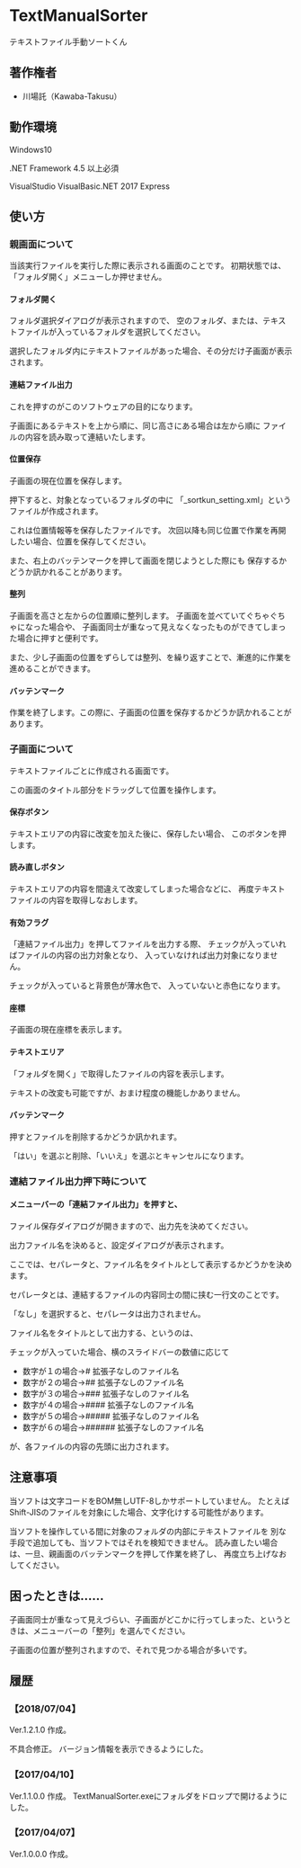# TextManualSorter
テキストファイル手動ソートくん



## 著作権者

* 川場託（Kawaba-Takusu）

## 動作環境

Windows10

.NET Framework 4.5 以上必須

VisualStudio VisualBasic.NET 2017 Express

## 使い方

### 親画面について

当該実行ファイルを実行した際に表示される画面のことです。
初期状態では、「フォルダ開く」メニューしか押せません。

#### フォルダ開く

フォルダ選択ダイアログが表示されますので、
空のフォルダ、または、テキストファイルが入っているフォルダを選択してください。

選択したフォルダ内にテキストファイルがあった場合、その分だけ子画面が表示されます。

#### 連結ファイル出力

これを押すのがこのソフトウェアの目的になります。

子画面にあるテキストを上から順に、同じ高さにある場合は左から順に
ファイルの内容を読み取って連結いたします。

#### 位置保存

子画面の現在位置を保存します。

押下すると、対象となっているフォルダの中に
「_sortkun_setting.xml」というファイルが作成されます。

これは位置情報等を保存したファイルです。
次回以降も同じ位置で作業を再開したい場合、位置を保存してください。

また、右上のバッテンマークを押して画面を閉じようとした際にも
保存するかどうか訊かれることがあります。

#### 整列

子画面を高さと左からの位置順に整列します。
子画面を並べていてぐちゃぐちゃになった場合や、
子画面同士が重なって見えなくなったものができてしまった場合に押すと便利です。

また、少し子画面の位置をずらしては整列、を繰り返すことで、漸進的に作業を進めることができます。

#### バッテンマーク

作業を終了します。この際に、子画面の位置を保存するかどうか訊かれることがあります。

### 子画面について

テキストファイルごとに作成される画面です。

この画面のタイトル部分をドラッグして位置を操作します。

#### 保存ボタン

テキストエリアの内容に改変を加えた後に、保存したい場合、
このボタンを押します。

#### 読み直しボタン

テキストエリアの内容を間違えて改変してしまった場合などに、
再度テキストファイルの内容を取得しなおします。

#### 有効フラグ

「連結ファイル出力」を押してファイルを出力する際、
チェックが入っていればファイルの内容の出力対象となり、
入っていなければ出力対象になりません。

チェックが入っていると背景色が薄水色で、
入っていないと赤色になります。

#### 座標

子画面の現在座標を表示します。

#### テキストエリア

「フォルダを開く」で取得したファイルの内容を表示します。

テキストの改変も可能ですが、おまけ程度の機能しかありません。

#### バッテンマーク

押すとファイルを削除するかどうか訊かれます。

「はい」を選ぶと削除、「いいえ」を選ぶとキャンセルになります。

### 連結ファイル出力押下時について

#### メニューバーの「連結ファイル出力」を押すと、

ファイル保存ダイアログが開きますので、出力先を決めてください。

出力ファイル名を決めると、設定ダイアログが表示されます。

ここでは、セパレータと、ファイル名をタイトルとして表示するかどうかを決めます。

セパレータとは、連結するファイルの内容同士の間に挟む一行文のことです。

「なし」を選択すると、セパレータは出力されません。

ファイル名をタイトルとして出力する、というのは、

チェックが入っていた場合、横のスライドバーの数値に応じて

* 数字が１の場合→# 拡張子なしのファイル名
* 数字が２の場合→## 拡張子なしのファイル名
* 数字が３の場合→### 拡張子なしのファイル名
* 数字が４の場合→#### 拡張子なしのファイル名
* 数字が５の場合→##### 拡張子なしのファイル名
* 数字が６の場合→###### 拡張子なしのファイル名

が、各ファイルの内容の先頭に出力されます。

## 注意事項

当ソフトは文字コードをBOM無しUTF-8しかサポートしていません。
たとえばShift-JISのファイルを対象にした場合、文字化けする可能性があります。

当ソフトを操作している間に対象のフォルダの内部にテキストファイルを
別な手段で追加しても、当ソフトではそれを検知できません。
読み直したい場合は、一旦、親画面のバッテンマークを押して作業を終了し、
再度立ち上げなおしてください。

## 困ったときは……

子画面同士が重なって見えづらい、子画面がどこかに行ってしまった、というときは、メニューバーの「整列」を選んでください。

子画面の位置が整列されますので、それで見つかる場合が多いです。

## 履歴

### 【2018/07/04】

Ver.1.2.1.0 作成。

不具合修正。
バージョン情報を表示できるようにした。

### 【2017/04/10】

Ver.1.1.0.0 作成。
TextManualSorter.exeにフォルダをドロップで開けるようにした。

### 【2017/04/07】

Ver.1.0.0.0 作成。



